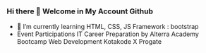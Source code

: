 ### Hi there 👋 Welcome in My Account Github
  - 🌱 I’m currently learning
    HTML, CSS, JS
    Framework : bootstrap
  - Event Participations
    IT Career Preparation by Alterra Academy
    Bootcamp Web Development Kotakode X Progate
  




<!--
**andhee123/andhee123** is a ✨ _special_ ✨ repository because its `README.md` (this file) appears on your GitHub profile.

Here are some ideas to get you started:

- 🔭 I’m currently working on ...
- 🌱 I’m currently learning
- 👯 I’m looking to collaborate on ...
- 🤔 I’m looking for help with ...
- 💬 Ask me about ...
- 📫 How to reach me: ...
- 😄 Pronouns: ...
- ⚡ Fun fact: ...
-->
